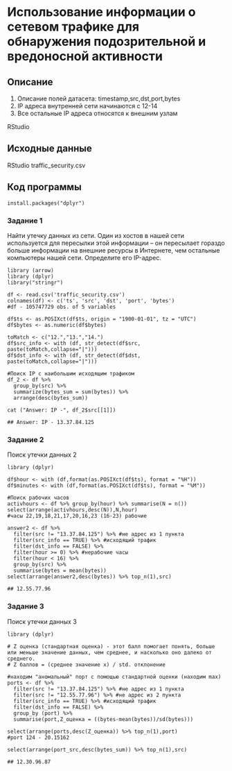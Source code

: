 # Использование информации о сетевом трафике для обнаружения подозрительной и вредоносной активности

## Описание

1. Описание полей датасета: timestamp,src,dst,port,bytes
2. IP адреса внутренней сети начинаются с 12-14
3. Все остальные IP адреса относятся к внешним узлам

RStudio

## Исходные данные

RStudio
traffic_security.csv

## Код программы

```{r}
install.packages("dplyr")
```

### Задание 1

Найти утечку данных из сети.
Один из хостов в нашей сети используется для пересылки этой информации – он пересылает гораздо больше информации на внешние ресурсы в Интернете, чем остальные компьютеры нашей сети. Определите его IP-адрес.

```{r}
library (arrow)
library (dplyr)
library("stringr") 

df <- read.csv('traffic_security.csv')
colnames(df) <- c('ts', 'src', 'dst', 'port', 'bytes')
#df - 105747729 obs. of 5 variables 

df$ts <- as.POSIXct(df$ts, origin = "1900-01-01", tz = "UTC")
df$bytes <- as.numeric(df$bytes)

toMatch <- c("12.","13.","14.")
df$src_info <- with (df, str_detect(df$src, paste(toMatch,collapse="|")))
df$dst_info <- with (df, str_detect(df$dst, paste(toMatch,collapse="|")))

#Поиск IP с наибольшим исходящим трафиком
df_2 <- df %>% 
  group_by(src) %>%
  summarize(bytes_sum = sum(bytes)) %>%
  arrange(desc(bytes_sum))

cat ("Answer: IP -", df_2$src[[1]])

## Answer: IP - 13.37.84.125
```

### Задание 2

Поиск утечки данных 2

```{r}
library (dplyr)

df$hour <- with (df,format(as.POSIXct(df$ts), format = "%H"))
df$minutes <- with (df,format(as.POSIXct(df$ts), format = "%M"))

#Поиск рабочих часов
activhours <- df %>% group_by(hour) %>% summarise(N = n())
select(arrange(activhours,desc(N)),N,hour)
#часы 22,19,18,21,17,20,16,23 (16-23) рабочие

answer2 <- df %>% 
  filter(src != "13.37.84.125") %>% #не адрес из 1 пункта
  filter(src_info == TRUE) %>% #исходящий трафик
  filter(dst_info == FALSE) %>%
  filter(hour >= 0) %>% #нерабочие часы
  filter(hour < 16) %>%
  group_by(src) %>%
  summarise(bytes = mean(bytes))
select(arrange(answer2,desc(bytes)) %>% top_n(1),src)  

## 12.55.77.96
```
### Задание 3

Поиск утечки данных 3

```{r}
library (dplyr)

# Z оценка (стандартная оценка) - этот балл помогает понять, больше или меньше значение данных, чем среднее, и насколько оно далеко от среднего. 
# Z баллов = (среднее значение x) / std. отклонение

#находим "аномальный" порт с помощью стандартной оценки (находим max)
ports <- df %>%
  filter(src != "13.37.84.125") %>% #не адрес из 1 пункта
  filter(src != "12.55.77.96") %>% #не адрес из 2 пункта
  filter(src_info == TRUE) %>% #исходящий трафик
  filter(dst_info == FALSE) %>%
  group_by (port) %>%
  summarise(port,Z_оценка = ((bytes-mean(bytes))/sd(bytes)))

select(arrange(ports,desc(Z_оценка)) %>% top_n(1),port)  
#port 124 - 20.15162  

select(arrange(port_src,desc(bytes_sum)) %>% top_n(1),src)

## 12.30.96.87
```

